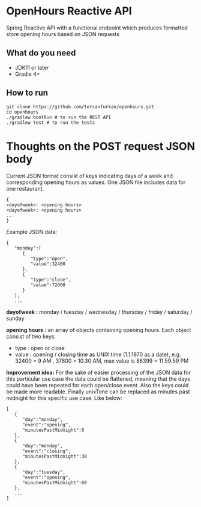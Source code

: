 # OpenHours Reactive API
Spring Reactive API with a functional endpoint which produces formatted store opening hours based on JSON requests

## What do you need
- JDK11 or later
- Gradle 4+

## How to run
```
git clone https://github.com/tercanfurkan/openhours.git
cd openhours
./gradlew bootRun # to run the REST API
./gradlew test # to run the tests
```

# Thoughts on the POST request JSON body
Current JSON format consist of keys indicating days of a week and corresponding opening hours as values. One JSON file includes data for one restaurant.
```
{
<dayofweek>: <opening hours>
<dayofweek>: <opening hours>
...
}
```
Example JSON data:
```
{
   "monday":[
      {
         "type":"open",
         "value":32400
      },
      {
         "type":"close",
         "value":72000
      }
   ],
   ...
```
**dayofweek :** monday / tuesday / wednesday / thursday / friday / saturday / sunday

**opening hours :** an array of objects containing opening hours. Each object consist of two keys:
- type : open or close
- value : opening / closing time as UNIX time (1.1.1970 as a date), e.g. 32400 = 9 AM , 37800 = 10.30 AM, max value is 86399 = 11.59:59 PM

**Improvement idea:** For the sake of easier processing of the JSON data for this particular use case the data could be flattened, meaning that the days could have been repeated for each open/close event. Also the keys could be made more readable. Finally unixTime can be replaced as minutes past midnight for this specific use case. Like below:

```
[
   {
      "day":"monday",
      "event":"opening",
      "minutesPastMidnight":0
   },
   {
      "day":"monday",
      "event":"closing",
      "minutesPastMidnight":30
   },
   {
      "day":"tuesday",
      "event":"opening",
      "minutesPastMidnight":60
   },
   ...
]
```
